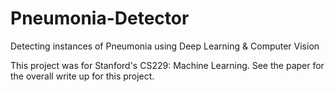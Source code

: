 # Pneumonia-Detector
Detecting instances of Pneumonia using Deep Learning &amp; Computer Vision

This project was for Stanford's CS229: Machine Learning. 
See the paper for the overall write up for this project. 
